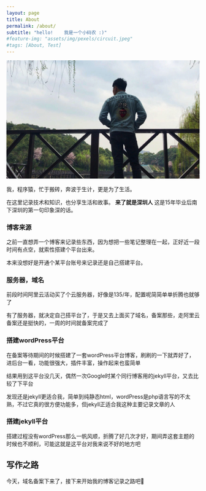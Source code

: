 ```yaml
---
layout: page
title: About
permalink: /about/
subtitle: "hello!    我是一个小码农 :)"
#feature-img: "assets/img/pexels/circuit.jpeg"
#tags: [About, Test]
---
```


![my](/assets/img/about/my.jpg)

我，程序猿，忙于搬砖，奔波于生计，更是为了生活。

在这里记录技术和知识，也分享生活和故事。
**来了就是深圳人** 这是15年毕业后南下深圳的第一句印象深的话。

### 博客来源
之前一直想弄一个博客来记录些东西，因为想把一些笔记整理在一起，正好近一段时间有点空，就索性搭建个平台出来。

本来没想好是开通个某平台账号来记录还是自己搭建平台。

### 服务器，域名
前段时间阿里云活动买了个云服务器，好像是135/年，配置呢简简单单折腾也就够了

有了服务器，就决定自己搭平台了，于是又去上面买了域名，备案那些，走阿里云备案还是挺快的，一周的时间就备案完成了

### 搭建wordPress平台
在备案等待期间的时候搭建了一套wordPress平台博客，刷刷的一下就弄好了，进后台一看，功能很强大，插件丰富，操作起来也蛮简单

结果用到这平台没几天，偶然一次Google时某个同行博客用的jekyll平台，又去比较了下平台

发现还是jekyll更适合我，简单到纯静态html，wordPress是php语言写的不太熟，不过它真的很方便功能多，但jekyll正适合我这种主要记录文章的人

### 搭建jekyll平台
搭建过程没有wordPress那么一帆风顺，折腾了好几次才好，期间弄这套主题的时候也不顺利，可能这就是这平台对我来说不好的地方吧

## 写作之路
今天，域名备案下来了，接下来开始我的博客记录之路吧💪




